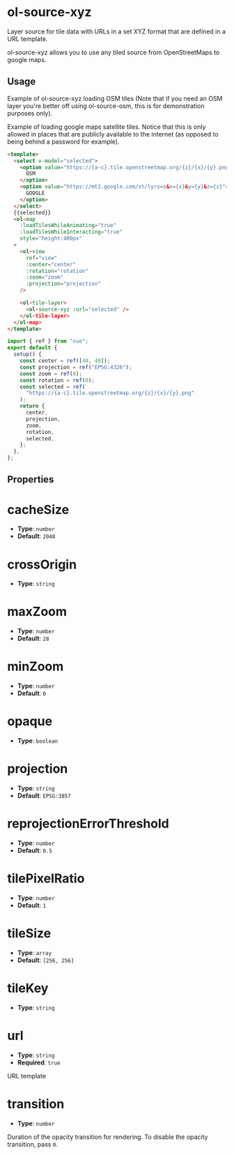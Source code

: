 # ol-source-xyz

Layer source for tile data with URLs in a set XYZ format that are defined in a URL template.

ol-source-xyz allows you to use any tiled source from OpenStreetMaps to google maps.

<script setup>
import XYZSourceDemo from "@demos/XYZSourceDemo.vue"
</script>

<ClientOnly>
<XYZSourceDemo />
</ClientOnly>

## Usage

Example of ol-source-xyz loading OSM tiles (Note that if you need an OSM layer you're better off using ol-source-osm, this is for demonstration purposes only).

Example of loading google maps satellite tiles. Notice that this is only allowed in places that are publicly available to the internet (as opposed to being behind a password for example).

```html
<template>
  <select v-model="selected">
    <option value="https://{a-c}.tile.openstreetmap.org/{z}/{x}/{y}.png">
      OSM
    </option>
    <option value="https://mt1.google.com/vt/lyrs=s&x={x}&y={y}&z={z}">
      GOOGLE
    </option>
  </select>
  {{selected}}
  <ol-map
    :loadTilesWhileAnimating="true"
    :loadTilesWhileInteracting="true"
    style="height:400px"
  >
    <ol-view
      ref="view"
      :center="center"
      :rotation="rotation"
      :zoom="zoom"
      :projection="projection"
    />

    <ol-tile-layer>
      <ol-source-xyz :url="selected" />
    </ol-tile-layer>
  </ol-map>
</template>
```

```js
import { ref } from "vue";
export default {
  setup() {
    const center = ref([40, 40]);
    const projection = ref("EPSG:4326");
    const zoom = ref(8);
    const rotation = ref(0);
    const selected = ref(
      "https://{a-c}.tile.openstreetmap.org/{z}/{x}/{y}.png"
    );
    return {
      center,
      projection,
      zoom,
      rotation,
      selected,
    };
  },
};
```

## Properties

# cacheSize

- **Type**: `number`
- **Default**: `2048`

# crossOrigin

- **Type**: `string`

# maxZoom

- **Type**: `number`
- **Default**: `28`

# minZoom

- **Type**: `number`
- **Default**: `0`

# opaque

- **Type**: `boolean`

# projection

- **Type**: `string`
- **Default**: `EPSG:3857`

# reprojectionErrorThreshold

- **Type**: `number`
- **Default**: `0.5`

# tilePixelRatio

- **Type**: `number`
- **Default**: `1`

# tileSize

- **Type**: `array`
- **Default**: `[256, 256]`

# tileKey

- **Type**: `string`

# url

- **Type**: `string`
- **Required**: `true`

URL template

# transition

- **Type**: `number`

Duration of the opacity transition for rendering. To disable the opacity transition, pass `0`.
